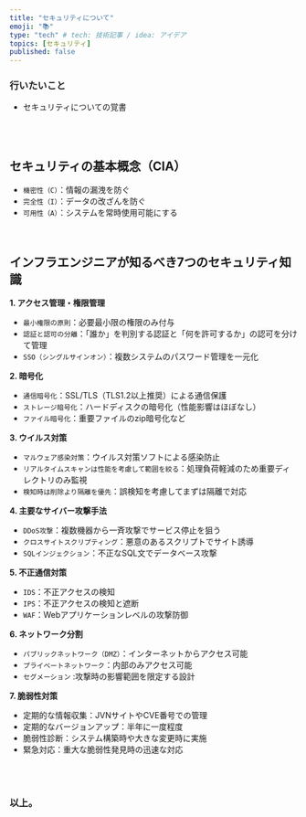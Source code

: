 ```yaml
---
title: "セキュリティについて"
emoji: "📚"
type: "tech" # tech: 技術記事 / idea: アイデア
topics: [セキュリティ]
published: false
---
```


### 行いたいこと
- セキュリティについての覚書


<br>
<br>


## セキュリティの基本概念（CIA）

- `機密性（C）`：情報の漏洩を防ぐ
- `完全性（I）`：データの改ざんを防ぐ
- `可用性（A）`：システムを常時使用可能にする


<br>


## インフラエンジニアが知るべき7つのセキュリティ知識
**1. アクセス管理・権限管理**

- `最小権限の原則`：必要最小限の権限のみ付与
- `認証と認可の分離`：「誰か」を判別する認証と「何を許可するか」の認可を分けて管理
- `SSO（シングルサインオン）`：複数システムのパスワード管理を一元化

**2. 暗号化**

- `通信暗号化`：SSL/TLS（TLS1.2以上推奨）による通信保護
- `ストレージ暗号化`：ハードディスクの暗号化（性能影響はほぼなし）
- `ファイル暗号化`：重要ファイルのzip暗号化など

**3. ウイルス対策**

 - `マルウェア感染対策`：ウイルス対策ソフトによる感染防止
- `リアルタイムスキャンは性能を考慮して範囲を絞る`：処理負荷軽減のため重要ディレクトリのみ監視
- `検知時は削除より隔離を優先`：誤検知を考慮してまずは隔離で対応

**4. 主要なサイバー攻撃手法**

- `DDoS攻撃`：複数機器から一斉攻撃でサービス停止を狙う
- `クロスサイトスクリプティング`：悪意のあるスクリプトでサイト誘導
- `SQLインジェクション`：不正なSQL文でデータベース攻撃

**5. 不正通信対策**

- `IDS`：不正アクセスの検知
- `IPS`：不正アクセスの検知と遮断
- `WAF`：Webアプリケーションレベルの攻撃防御

**6. ネットワーク分割**

- `パブリックネットワーク（DMZ）`：インターネットからアクセス可能
- `プライベートネットワーク`：内部のみアクセス可能
- `セグメーション` :攻撃時の影響範囲を限定する設計

**7. 脆弱性対策**

- 定期的な情報収集：JVNサイトやCVE番号での管理
- 定期的なバージョンアップ：半年に一度程度
- 脆弱性診断：システム構築時や大きな変更時に実施
- 緊急対応：重大な脆弱性発見時の迅速な対応




<br>
<br>


### 以上。

<br>
<br>
<br>